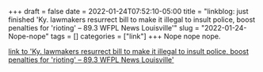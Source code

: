 +++draft = falsedate = 2022-01-24T07:52:10-05:00title = "linkblog: just finished 'Ky. lawmakers resurrect bill to make it illegal to insult police, boost penalties for 'rioting' – 89.3 WFPL News Louisville'"slug = "2022-01-24-Nope-nope"tags = []categories = ["link"]+++Nope nope nope. [link to 'Ky. lawmakers resurrect bill to make it illegal to insult police, boost penalties for 'rioting' – 89.3 WFPL News Louisville'](https://wfpl.org/ky-lawmakers-resurrect-bill-to-make-it-illegal-to-insult-police-boost-penalties-for-rioting/)